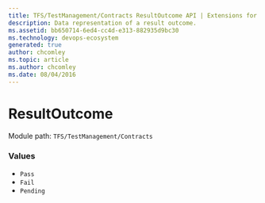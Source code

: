 ```yaml
---
title: TFS/TestManagement/Contracts ResultOutcome API | Extensions for Azure DevOps Services
description: Data representation of a result outcome.
ms.assetid: bb650714-6ed4-cc4d-e313-882935d9bc30
ms.technology: devops-ecosystem
generated: true
author: chcomley
ms.topic: article
ms.author: chcomley
ms.date: 08/04/2016
---
```


# ResultOutcome

Module path: `TFS/TestManagement/Contracts`

### Values

- `Pass`
- `Fail`
- `Pending`
